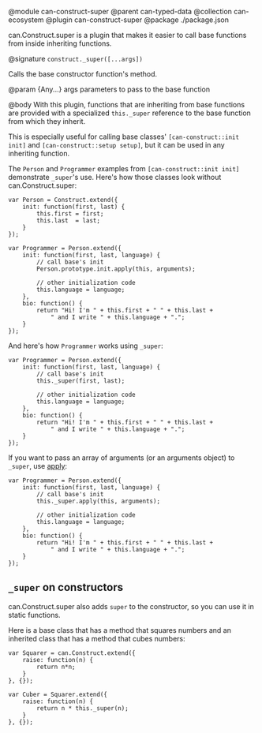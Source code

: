 @module can-construct-super
@parent can-typed-data
@collection can-ecosystem
@plugin can-construct-super
@package ./package.json

can.Construct.super is a plugin that makes it easier to call base
functions from inside inheriting functions.

@signature `construct._super([...args])`

Calls the base constructor function's method.

@param {Any...} args parameters to pass to the base function

@body
With this plugin, functions that are inheriting from base functions
are provided with a specialized `this._super` reference to the base
function from which they inherit.

This is especially useful for calling base classes' `[can-construct::init init]` and `[can-construct::setup setup]`, but it can be used in any inheriting function.

The `Person` and `Programmer` examples from `[can-construct::init init]` demonstrate `_super`'s use.
Here's how those classes look without can.Construct.super:

```
var Person = Construct.extend({
    init: function(first, last) {
        this.first = first;
        this.last  = last;
    }
});

var Programmer = Person.extend({
    init: function(first, last, language) {
        // call base's init
        Person.prototype.init.apply(this, arguments);

        // other initialization code
        this.language = language;
    },
    bio: function() {
        return "Hi! I'm " + this.first + " " + this.last +
            " and I write " + this.language + ".";
    }
});
```

And here's how `Programmer` works using `_super`:

```
var Programmer = Person.extend({
    init: function(first, last, language) {
        // call base's init
        this._super(first, last);

        // other initialization code
        this.language = language;
    },
    bio: function() {
        return "Hi! I'm " + this.first + " " + this.last +
            " and I write " + this.language + ".";
    }
});
```

If you want to pass an array of arguments (or an arguments object) to `_super`, use [apply](https://developer.mozilla.org/en/JavaScript/Reference/Global_Objects/Function/apply):

```
var Programmer = Person.extend({
    init: function(first, last, language) {
        // call base's init
        this._super.apply(this, arguments);

        // other initialization code
        this.language = language;
    },
    bio: function() {
        return "Hi! I'm " + this.first + " " + this.last +
            " and I write " + this.language + ".";
    }
});
```

## `_super` on constructors

can.Construct.super also adds `super` to the constructor, so you
can use it in static functions.

Here is a base class that has a method that squares numbers and an inherited class that has a method that cubes numbers:

```
var Squarer = can.Construct.extend({
    raise: function(n) {
        return n*n;
    }
}, {});

var Cuber = Squarer.extend({
    raise: function(n) {
        return n * this._super(n);
    }
}, {});
```

